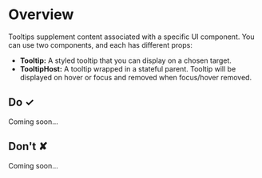 # Overview
Tooltips supplement content associated with a specific UI component. You can use two components, and each has different props:

- **Tooltip:** A styled tooltip that you can display on a chosen target.
- **TooltipHost:** A tooltip wrapped in a stateful parent. Tooltip will be displayed on hover or focus and removed when focus&#x2F;hover removed.


## Do &#10003;
Coming soon...

## Don't &#10008;
Coming soon...